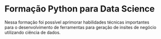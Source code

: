 # Formação Python para Data Science



Nessa formação foi possível aprimorar habilidades técnicas importantes para o desenvolvimento de ferramentas para geração de insites de negócio utilizando ciência de dados.






